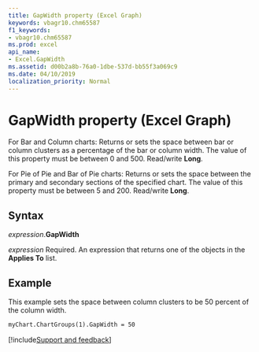 ```yaml
---
title: GapWidth property (Excel Graph)
keywords: vbagr10.chm65587
f1_keywords:
- vbagr10.chm65587
ms.prod: excel
api_name:
- Excel.GapWidth
ms.assetid: d00b2a8b-76a0-1dbe-537d-bb55f3a069c9
ms.date: 04/10/2019
localization_priority: Normal
---
```



# GapWidth property (Excel Graph)

For Bar and Column charts: Returns or sets the space between bar or column clusters as a percentage of the bar or column width. The value of this property must be between 0 and 500. Read/write **Long**.

For Pie of Pie and Bar of Pie charts: Returns or sets the space between the primary and secondary sections of the specified chart. The value of this property must be between 5 and 200. Read/write **Long**.

## Syntax

_expression_.**GapWidth**

_expression_ Required. An expression that returns one of the objects in the **Applies To** list.

## Example

This example sets the space between column clusters to be 50 percent of the column width.

```vb
myChart.ChartGroups(1).GapWidth = 50
```

[!include[Support and feedback](~/includes/feedback-boilerplate.md)]